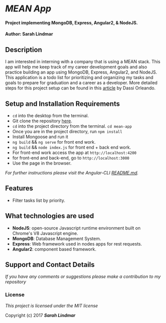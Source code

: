# _MEAN App_

#### Project implementing MongoDB, Express, Angular2, & NodeJS.
#### Author: Sarah Lindmar

## Description

I am interested in interning with a company that is using a MEAN stack. This app will help me keep track of my career development goals and also practice building an app using MongoDB, Express, Angular2, and NodeJS. This application is a todo list for prioritizing and organizing my tasks and goals to prepare for graduation and a career as a developer. More detailed steps for this project setup can be found in this [article](https://hackernoon.com/build-real-time-app-with-mean2-angular-cli-and-socket-io-cedf1dc02fec) by Dassi Orleando.

## Setup and Installation Requirements

* `cd` into the desktop from the terminal.
* Git clone the repository [here](https://github.com/srhcrete/mean--todo-app).
* `cd` into the project directory from the terminal.
  `cd mean-app`
* Once you are in the project directory, run `npm install`
* Install Mongoose and run it
* `ng build` && `ng serve` for front end work.
* `ng build` && `node index.js` for front end + back end work.
* For front-end work access the app at `http://localhost:4200`
* for front-end and back-end, go to `http://localhost:3000`
* Use the page in the browser.  

_For further instructions please visit the Angular-CLI [README.md](https://github.com/srhcrete/mean-todo-app/tree/master/set-up)._

## Features     

* Filter tasks list by priority.

## What technologies are used
* **NodeJS**: open-source Javascript runtime environment built on Chrome's V8 Javascript engine.
* **MongoDB**: Database Management System.
* **Express**: Web framework used in nodes apps for rest requests.
* **Angular2**: component based framework.

## Support and Contact Details

_If you have any comments or suggestions please make a contribution to my repository_

### License

*This project is licensed under the MIT license*

Copyright (c) 2017 **_Sarah Lindmar_**
